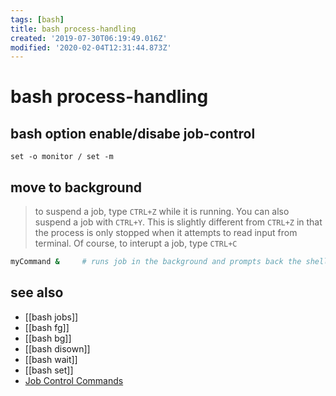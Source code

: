 ```yaml
---
tags: [bash]
title: bash process-handling
created: '2019-07-30T06:19:49.016Z'
modified: '2020-02-04T12:31:44.873Z'
---
```


# bash process-handling

## bash option enable/disabe job-control
`set -o monitor / set -m`


## move to background
> to suspend a job, type `CTRL+Z` while it is running. You can also suspend a job with `CTRL+Y`. This is slightly different from `CTRL+Z` in that the process is only stopped when it attempts to read input from terminal. Of course, to interupt a job, type `CTRL+C`
```sh
myCommand &     # runs job in the background and prompts back the shell
```

## see also
- [[bash jobs]]
- [[bash fg]]
- [[bash bg]]
- [[bash disown]]
- [[bash wait]]
- [[bash set]]
- [Job Control Commands](http://tldp.org/LDP/abs/html/x9644.html)

